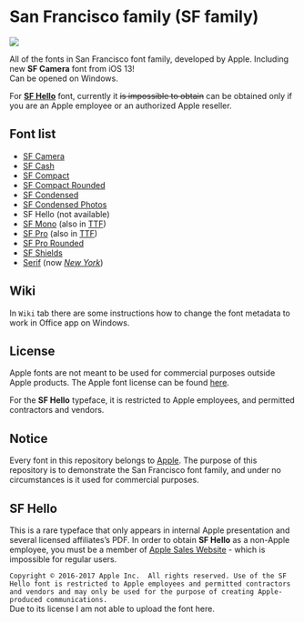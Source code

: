 # San Francisco family (SF family)

![](https://developer.apple.com/fonts/images/fonts-hero-large.png)

All of the fonts in San Francisco font family, developed by Apple. Including new **SF Camera** font from iOS 13!  
Can be opened on Windows.

For [**SF Hello**](README.md#SF-Hello) font, currently it ~~is impossible to obtain~~ can be obtained only if you are an Apple employee or an authorized Apple reseller.

## Font list
- [SF Camera](https://github.com/purifiedh2o/San-Francisco-family/tree/master/SF%20Camera)
- [SF Cash](https://github.com/purifiedh2o/San-Francisco-family/tree/master/SF%20Cash)
- [SF Compact](https://github.com/purifiedh2o/San-Francisco-family/tree/master/SF%20Compact)
- [SF Compact Rounded](https://github.com/purifiedh2o/San-Francisco-family/tree/master/SF%20Compact%20Rounded)
- [SF Condensed](https://github.com/purifiedh2o/San-Francisco-family/tree/master/SF%20Condensed)
- [SF Condensed Photos](https://github.com/purifiedh2o/San-Francisco-family/tree/master/SF%20Condensed%20Photos)
- SF Hello (not available)
- [SF Mono](https://github.com/purifiedh2o/San-Francisco-family/tree/master/SF%20Mono) (also in [TTF](https://github.com/purifiedh2o/San-Francisco-family/tree/master/TrueType%20versions))
- [SF Pro](https://github.com/purifiedh2o/San-Francisco-family/tree/master/SF%20Pro) (also in [TTF](https://github.com/purifiedh2o/San-Francisco-family/tree/master/TrueType%20versions))
- [SF Pro Rounded](https://github.com/purifiedh2o/San-Francisco-family/tree/master/SF%20Rounded)
- [SF Shields](https://github.com/purifiedh2o/San-Francisco-family/tree/master/SF%20Shields)
- [Serif](https://github.com/purifiedh2o/San-Francisco-family/tree/master/SF%20Serif) (now [*New York*](https://github.com/purifiedh2o/New-York-fonts))

## Wiki
In `Wiki` tab there are some instructions how to change the font metadata to work in Office app on Windows.

## License
Apple fonts are not meant to be used for commercial purposes outside Apple products. The Apple font license can be found [here](https://github.com/windyboy1704/SFPro-JP/blob/master/license.md).

For the **SF Hello** typeface, it is restricted to Apple employees, and permitted contractors and vendors.  

## Notice
Every font in this repository belongs to [Apple](https://www.apple.com). The purpose of this repository is to demonstrate the San Francisco font family, and under no circumstances is it used for commercial purposes.

## SF Hello
This is a rare typeface that only appears in internal Apple presentation and several licensed affiliates’s PDF. In order to obtain **SF Hello** as a non-Apple employee, you must be a member of [Apple Sales Website](https://asw.apple.com) - which is impossible for regular users.
 
`Copyright © 2016-2017 Apple Inc.  All rights reserved. Use of the SF Hello font is restricted to Apple employees and permitted contractors and vendors and may only be used for the purpose of creating Apple-produced communications.`  
Due to its license I am not able to upload the font here.
